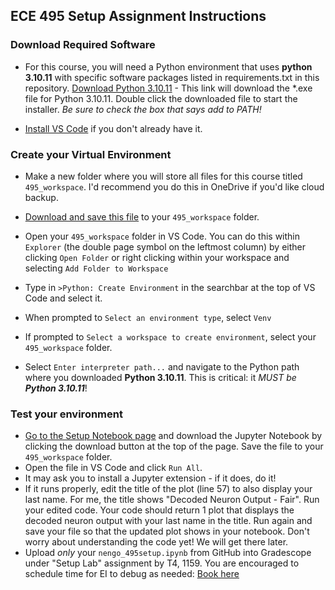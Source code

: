 ## ECE 495 Setup Assignment Instructions

### Download Required Software

- For this course, you will need a Python environment that uses **python 3.10.11** with specific software packages listed in requirements.txt in this repository. [Download Python 3.10.11](https://www.python.org/ftp/python/3.10.11/python-3.10.11-amd64.exe) - This link will download the *.exe file for Python 3.10.11. Double click the downloaded file to start the installer. *Be sure to check the box that says add to PATH!*

- [Install VS Code](https://code.visualstudio.com/download) if you don't already have it.

### Create your Virtual Environment

- Make a new folder where you will store all files for this course titled `495_workspace`. I'd recommend you do this in OneDrive if you'd like cloud backup.

- [Download and save this file](_static/requirements.txt) to your `495_workspace` folder.

- Open your `495_workspace` folder in VS Code. You can do this within `Explorer` (the double page symbol on the leftmost column) by either clicking `Open Folder` or right clicking within your workspace and selecting `Add Folder to Workspace`

- Type in `>Python: Create Environment` in the searchbar at the top of VS Code and select it.

- When prompted to `Select an environment type`, select `Venv`

- If prompted to `Select a workspace to create environment`, select your `495_workspace` folder.

- Select `Enter interpreter path...` and navigate to the Python path where you downloaded **Python 3.10.11**. This is critical: it _MUST be **Python 3.10.11**_!  

  
### Test your environment

- [Go to the Setup Notebook page](nengo_495setup.ipynb) and download the Jupyter Notebook by clicking the download button at the top of the page. Save the file to your `495_workspace` folder. 
- Open the file in VS Code and click `Run All`. 
- It may ask you to install a Jupyter extension - if it does, do it! 
- If it runs properly, edit the title of the plot (line 57) to also display your last name. For me, the title shows "Decoded Neuron Output - Fair". Run your edited code. Your code should return 1 plot that displays the decoded neuron output with your last name in the title. Run again and save your file so that the updated plot shows in your notebook. Don't worry about understanding the code yet! We will get there later.
- Upload _only_ your `nengo_495setup.ipynb` from GitHub into Gradescope under "Setup Lab" assignment by T4, 1159. You are encouraged to schedule time for EI to debug as needed: [Book here](https://outlook.office.com/bookwithme/user/94f514961fa3476ab9598d4a2173d076@afacademy.af.edu?anonymous&ep=plink)
